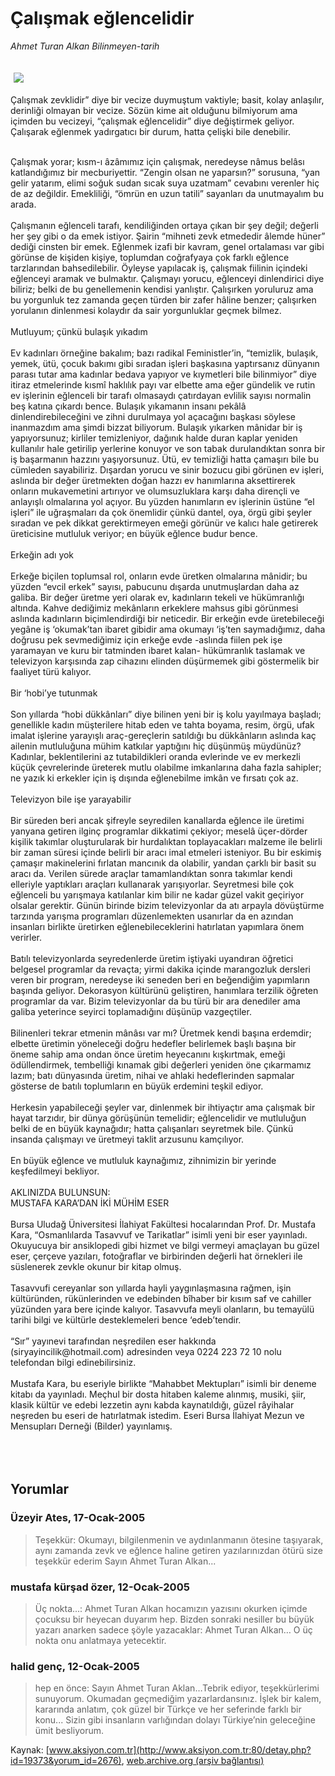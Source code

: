 # Çalışmak eğlencelidir

*Ahmet Turan Alkan Bilinmeyen-tarih*

<div>
 <font>
  <img border="0" height="1" src="/web/20050317031038im_/http://www.aksiyon.com.tr/images/blank.gif"/>
 </font>
 <font class="content">
  <p>
   <img border="0" hspace="5" src="http://web.archive.org/web/20050317031038im_/http://www.aksiyon.com.tr/resim/527/12.jpg" vspace="5"/>
  </p>
 </font>
 <font class="content">
  Çalışmak zevklidir” diye bir vecize duymuştum vaktiyle; basit, kolay anlaşılır, derinliği olmayan bir vecize. Sözün kime ait olduğunu bilmiyorum ama içimden bu vecizeyi, “çalışmak eğlencelidir” diye değiştirmek geliyor.
  <br>
   Çalışarak eğlenmek yadırgatıcı bir durum, hatta çelişki bile denebilir.
  </br>
 </font>
 <br/>
 <p>
  <font class="content">
   Çalışmak yorar; kısm-ı âzâmımız için çalışmak, neredeyse nâmus belâsı katlandığımız bir mecburiyettir. “Zengin olsan ne yaparsın?” sorusuna, “yan gelir yatarım, elimi soğuk sudan sıcak suya uzatmam” cevabını verenler hiç de az değildir. Emekliliği, “ömrün en uzun tatili” sayanları da unutmayalım bu arada.
   <br>
    <br>
     Çalışmanın eğlenceli tarafı, kendiliğinden ortaya çıkan bir şey değil; değerli her şey gibi o da emek istiyor. Şairin “mihneti zevk etmededir âlemde hüner” dediği cinsten bir emek. Eğlenmek izafi bir kavram, genel ortalaması var gibi görünse de kişiden kişiye, toplumdan coğrafyaya çok farklı eğlence tarzlarından bahsedilebilir. Öyleyse yapılacak iş, çalışmak fiilinin içindeki eğlenceyi aramak ve bulmaktır. Çalışmayı yorucu, eğlenceyi dinlendirici diye biliriz; belki de bu genellemenin kendisi yanlıştır. Çalışırken yoruluruz ama bu yorgunluk tez zamanda geçen türden bir zafer hâline benzer; çalışırken yorulanın dinlenmesi kolaydır da sair yorgunluklar geçmek bilmez.
     <br>
      <br/>
      Mutluyum; çünkü  bulaşık yıkadım
      <br/>
      <br/>
      Ev kadınları örneğine bakalım; bazı radikal Feministler’in, “temizlik, bulaşık, yemek, ütü, çocuk bakımı gibi sıradan işleri başkasına yaptırsanız dünyanın parası tutar ama kadınlar bedava yapıyor ve kıymetleri bile bilinmiyor” diye itiraz etmelerinde kısmî haklılık payı var elbette ama eğer gündelik ve rutin ev işlerinin eğlenceli bir tarafı olmasaydı çatırdayan evlilik sayısı normalin beş katına çıkardı bence. Bulaşık yıkamanın insanı pekâlâ dinlendirebileceğini ve zihni durulmaya yol açacağını başkası söylese inanmazdım ama şimdi bizzat biliyorum. Bulaşık yıkarken mânidar bir iş yapıyorsunuz; kirliler temizleniyor, dağınık halde duran kaplar yeniden kullanılır hale getirilip yerlerine konuyor ve son tabak durulandıktan sonra bir iş başarmanın hazzını yaşıyorsunuz. Ütü, ev temizliği hatta çamaşırı bile bu cümleden sayabiliriz. Dışardan yorucu ve sinir bozucu gibi görünen ev işleri, aslında bir değer üretmekten doğan hazzı ev hanımlarına aksettirerek onların mukavemetini artırıyor ve olumsuzluklara karşı daha dirençli ve anlayışlı olmalarına yol açıyor. Bu yüzden hanımların ev işlerinin üstüne “el işleri” ile uğraşmaları da çok önemlidir çünkü dantel, oya, örgü gibi şeyler sıradan ve pek dikkat gerektirmeyen emeği görünür ve kalıcı hale getirerek üreticisine mutluluk veriyor; en büyük eğlence budur bence.
      <br/>
      <br/>
      Erkeğin adı yok
      <br/>
      <br/>
      Erkeğe biçilen toplumsal rol, onların evde üretken olmalarına mânidir; bu yüzden “evcil erkek” sayısı, pabucunu dışarda unutmuşlardan daha az galiba. Bir değer üretme yeri olarak ev, kadınların tekeli ve hükümranlığı altında. Kahve dediğimiz mekânların erkeklere mahsus gibi görünmesi aslında kadınların biçimlendirdiği bir neticedir. Bir erkeğin evde üretebileceği yegâne iş ‘okumak’tan ibaret gibidir ama okumayı ‘iş’ten saymadığımız, daha doğrusu pek sevmediğimiz için erkeğe evde -aslında fiilen pek işe yaramayan ve kuru bir tatminden ibaret kalan- hükümranlık taslamak ve televizyon karşısında zap cihazını elinden düşürmemek gibi göstermelik bir faaliyet türü kalıyor.
      <br/>
      <br/>
      Bir ‘hobi’ye tutunmak
      <br/>
      <br/>
      Son yıllarda “hobi dükkânları” diye bilinen yeni bir iş kolu yayılmaya başladı; genellikle kadın müşterilere hitab eden ve tahta boyama, resim, örgü, ufak imalat işlerine yarayışlı araç-gereçlerin satıldığı bu dükkânların aslında kaç ailenin mutluluğuna mühim katkılar yaptığını hiç düşünmüş müydünüz? Kadınlar, beklentilerini az tutabildikleri oranda evlerinde ve ev merkezli küçük çevrelerinde üreterek mutlu olabilme imkanlarına daha fazla sahipler; ne yazık ki erkekler için iş dışında eğlenebilme imkân ve fırsatı çok az.
      <br/>
      <br/>
      Televizyon bile işe yarayabilir
      <br/>
      <br/>
      Bir süreden beri ancak şifreyle seyredilen kanallarda eğlence ile üretimi yanyana getiren ilginç programlar dikkatimi çekiyor; meselâ üçer-dörder kişilik takımlar oluşturularak bir hurdalıktan toplayacakları malzeme ile belirli bir zaman süresi içinde belirli bir aracı imal etmeleri isteniyor. Bu bir eskimiş çamaşır makinelerini fırlatan mancınık da olabilir, yandan çarklı bir basit su aracı da. Verilen sürede araçlar tamamlandıktan sonra takımlar kendi elleriyle yaptıkları araçları kullanarak yarışıyorlar. Seyretmesi bile çok eğlenceli bu yarışmaya katılanlar kim bilir ne kadar güzel vakit geçiriyor olsalar gerektir. Günün birinde bizim televizyonlar da atı arpayla dövüştürme tarzında yarışma programları düzenlemekten usanırlar da en azından insanları birlikte üretirken eğlenebileceklerini hatırlatan yapımlara önem verirler.
      <br/>
      <br/>
      Batılı televizyonlarda seyredenlerde üretim iştiyaki uyandıran öğretici belgesel programlar da revaçta; yirmi dakika içinde marangozluk dersleri veren bir program, neredeyse iki seneden beri en beğendiğim yapımların başında geliyor. Dekorasyon kültürünü geliştiren, hanımlara terzilik öğreten programlar da var. Bizim televizyonlar da bu türü bir ara denediler ama galiba yeterince seyirci toplamadığını düşünüp vazgeçtiler.
      <br/>
      <br/>
      Bilinenleri tekrar etmenin mânâsı var mı? Üretmek kendi başına erdemdir; elbette üretimin yöneleceği doğru hedefler belirlemek başlı başına bir öneme sahip ama ondan önce üretim heyecanını kışkırtmak, emeği ödüllendirmek, tembelliği kınamak gibi değerleri yeniden öne çıkarmamız lazım; batı dünyasında üretim, nihai ve ahlaki hedeflerinden sapmalar gösterse de batılı toplumların en büyük erdemini teşkil ediyor.
      <br/>
      <br/>
      Herkesin yapabileceği şeyler var, dinlenmek bir ihtiyaçtır ama çalışmak bir hayat tarzıdır, bir dünya görüşünün temelidir; eğlencelidir ve mutluluğun belki de en büyük kaynağıdır; hatta çalışanları seyretmek bile. Çünkü insanda çalışmayı ve üretmeyi taklit arzusunu kamçılıyor.
      <br/>
      <br/>
      En büyük eğlence ve mutluluk kaynağımız, zihnimizin bir yerinde keşfedilmeyi bekliyor.
      <br/>
      <br/>
      AKLINIZDA BULUNSUN:
      <br/>
      MUSTAFA KARA’DAN İKİ MÜHİM ESER
      <br/>
      <br/>
      Bursa Uludağ Üniversitesi İlahiyat Fakültesi hocalarından Prof. Dr. Mustafa Kara, “Osmanlılarda Tasavvuf ve Tarikatlar” isimli yeni bir eser yayınladı. Okuyucuya bir ansiklopedi gibi hizmet ve bilgi vermeyi amaçlayan bu güzel eser, çerçeve yazıları, fotoğraflar ve birbirinden değerli hat örnekleri ile süslenerek zevkle okunur bir kitap olmuş.
      <br/>
      <br/>
      Tasavvufi cereyanlar son yıllarda hayli yaygınlaşmasına rağmen, işin kültüründen, rükünlerinden ve edebinden bîhaber bir kısım saf ve cahiller yüzünden yara bere içinde kalıyor. Tasavvufa meyli olanların, bu temayülü tarihi bilgi ve kültürle desteklemeleri bence ‘edeb’tendir.
      <br/>
      <br/>
      “Sır” yayınevi tarafından neşredilen eser hakkında (siryayincilik@hotmail.com) adresinden veya 0224 223 72 10 nolu telefondan bilgi edinebilirsiniz.
      <br/>
      <br/>
      Mustafa Kara, bu eseriyle birlikte “Mahabbet Mektupları” isimli bir deneme kitabı da yayınladı. Meçhul bir dosta hitaben kaleme alınmış, musiki, şiir, klasik kültür ve edebi lezzetin aynı kabda kaynatıldığı, güzel râyihalar neşreden bu eseri de hatırlatmak istedim. Eseri Bursa İlahiyat Mezun ve Mensupları Derneği (Bilder) yayınlamış.
      <br/>
     </br>
    </br>
   </br>
  </font>
 </p>
</div>


## Yorumlar

### Üzeyir Ates, 17-Ocak-2005
> Teşekkür: 
> Okumayı, bilgilenmenin ve aydınlanmanın ötesine taşıyarak, aynı zamanda  zevk ve eğlence haline getiren yazılarınızdan ötürü size teşekkür ederim Sayın Ahmet Turan Alkan...

### mustafa kürşad özer, 12-Ocak-2005
> Üç nokta...: 
> Ahmet Turan Alkan hocamızın yazısını okurken içimde çocuksu bir heyecan duyarım hep. Bizden sonraki nesiller bu büyük yazarı anarken sadece şöyle yazacaklar: Ahmet Turan Alkan… O üç nokta onu anlatmaya yetecektir.

### halid genç, 12-Ocak-2005
> hep en önce: 
> Sayın Ahmet Turan Aklan…Tebrik ediyor, teşekkürlerimi sunuyorum. Okumadan geçmediğim yazarlardansınız. İşlek bir kalem, kararında anlatım, çok güzel bir Türkçe ve her seferinde farklı bir konu... Sizin gibi insanların varlığından dolayı Türkiye’nin geleceğine ümit besliyorum.

Kaynak: [www.aksiyon.com.tr](http://www.aksiyon.com.tr:80/detay.php?id=19373&yorum_id=2676), [web.archive.org (arşiv bağlantısı)](http://web.archive.org/web/20050317031038/http://www.aksiyon.com.tr:80/detay.php?id=19373&yorum_id=2676)
